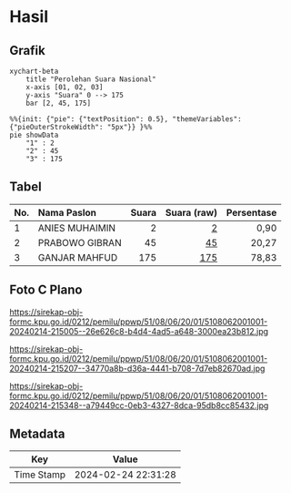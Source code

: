 # Hasil

## Grafik

```mermaid
xychart-beta
    title "Perolehan Suara Nasional"
    x-axis [01, 02, 03]
    y-axis "Suara" 0 --> 175
    bar [2, 45, 175]
```

```mermaid
%%{init: {"pie": {"textPosition": 0.5}, "themeVariables": {"pieOuterStrokeWidth": "5px"}} }%%
pie showData
    "1" : 2
    "2" : 45
    "3" : 175
```

## Tabel

| No. | Nama Paslon    | Suara | Suara (raw) | Persentase |
|:--- |:-------------- | -----:| -----------:| ----------:|
| 1   | ANIES MUHAIMIN | 2     | [2][p-1]    | 0,90       |
| 2   | PRABOWO GIBRAN | 45    | [45][p-2]   | 20,27      |
| 3   | GANJAR MAHFUD  | 175   | [175][p-3]  | 78,83      |


[p-1]: https://github.com/gigit-pemilu/pemilu-2024/blob/main/pilpres/hitung-suara/sub/51-bali/sub/08-buleleng/sub/06-buleleng/sub/2001-kalibukbuk/sub/001-tps/sub/paslon-1.txt
[p-2]: https://github.com/gigit-pemilu/pemilu-2024/blob/main/pilpres/hitung-suara/sub/51-bali/sub/08-buleleng/sub/06-buleleng/sub/2001-kalibukbuk/sub/001-tps/sub/paslon-2.txt
[p-3]: https://github.com/gigit-pemilu/pemilu-2024/blob/main/pilpres/hitung-suara/sub/51-bali/sub/08-buleleng/sub/06-buleleng/sub/2001-kalibukbuk/sub/001-tps/sub/paslon-3.txt

## Foto C Plano

https://sirekap-obj-formc.kpu.go.id/0212/pemilu/ppwp/51/08/06/20/01/5108062001001-20240214-215005--26e626c8-b4d4-4ad5-a648-3000ea23b812.jpg

https://sirekap-obj-formc.kpu.go.id/0212/pemilu/ppwp/51/08/06/20/01/5108062001001-20240214-215207--34770a8b-d36a-4441-b708-7d7eb82670ad.jpg

https://sirekap-obj-formc.kpu.go.id/0212/pemilu/ppwp/51/08/06/20/01/5108062001001-20240214-215348--a79449cc-0eb3-4327-8dca-95db8cc85432.jpg


## Metadata

| Key        | Value               |
| ---------- | ------------------- |
| Time Stamp | 2024-02-24 22:31:28 |



